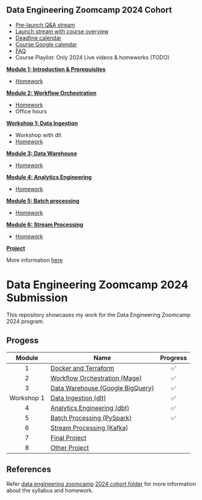 ## Data Engineering Zoomcamp 2024 Cohort

* [Pre-launch Q&A stream](https://www.youtube.com/watch?v=91b8u9GmqB4)
* [Launch stream with course overview](https://www.youtube.com/live/AtRhA-NfS24?si=5JzA_E8BmJjiLi8l)
* [Deadline calendar](https://docs.google.com/spreadsheets/d/e/2PACX-1vQACMLuutV5rvXg5qICuJGL-yZqIV0FBD84CxPdC5eZHf8TfzB-CJT_3Mo7U7oGVTXmSihPgQxuuoku/pubhtml)
* [Course Google calendar](https://calendar.google.com/calendar/?cid=ZXIxcjA1M3ZlYjJpcXU0dTFmaG02MzVxMG9AZ3JvdXAuY2FsZW5kYXIuZ29vZ2xlLmNvbQ)
* [FAQ](https://docs.google.com/document/d/19bnYs80DwuUimHM65UV3sylsCn2j1vziPOwzBwQrebw/edit?usp=sharing)
* Course Playlist: Only 2024 Live videos & homeworks (TODO)


[**Module 1: Introduction & Prerequisites**](01-docker-terraform/)

* [Homework](01-docker-terraform/homework.md)


[**Module 2: Workflow Orchestration**](02-workflow-orchestration)

* [Homework](02-workflow-orchestration/homework.md)
* Office hours

[**Workshop 1: Data Ingestion**](workshops/dlt.md)

* Workshop with dlt
* [Homework](workshops/dlt.md)


[**Module 3: Data Warehouse**](03-data-warehouse)

* [Homework](03-data-warehouse/homework.md)


[**Module 4: Analytics Engineering**](04-analytics-engineering/)

* [Homework](04-analytics-engineering/homework.md)


[**Module 5: Batch processing**](05-batch/)

* [Homework](05-batch/homework.md)


[**Module 6: Stream Processing**](06-streaming)

* [Homework](06-streaming/homework.md)


[**Project**](project.md)

More information [here](project.md)



# Data Engineering Zoomcamp 2024 Submission

This repository showcases my work for the Data Engineering Zoomcamp 2024 program. 

## Progess
| Module | Name  | Progress |
| :---: | ------------- | :---: |
| 1 | [Docker and Terraform](https://github.com/ChukwuemekaAham/data-engineering-zoomcamp/tree/main/cohorts/2024/01-docker-terraform)| ✅ |
| 2 | [Workflow Orchestration (Mage)](https://github.com/ChukwuemekaAham/data-engineering-zoomcamp/tree/main/cohorts/2024/02-workflow-orchestration)  | ✅ |
| 3 | [Data Warehouse (Google BigQuery)](https://github.com/ChukwuemekaAham/data-engineering-zoomcamp/tree/main/cohorts/2024/03-data-warehouse)  | ✅ |
| Workshop 1 | [Data Ingestion (dlt)](https://github.com/ChukwuemekaAham/data-engineering-zoomcamp/blob/main/cohorts/2024/workshops/dlt_resources/homework_starter.ipynb)  | ✅ |
| 4 | [Analytics Engineering (dbt)](https://github.com/ChukwuemekaAham/data-engineering-zoomcamp/tree/main/cohorts/2024/04-analytics-engineering)  | ✅ |
| 5 | [Batch Processing (PySpark)](https://github.com/ChukwuemekaAham/data-engineering-zoomcamp/tree/main/cohorts/2024/05-batch)  | ✅ |
| 6 | [Stream Processing (Kafka)](https://github.com/ChukwuemekaAham/data-engineering-zoomcamp/tree/main/cohorts/2024/06-streaming)  |  |
| 7 | [Final Project](https://github.com/ChukwuemekaAham/data-engineering-zoomcamp/tree/main/projects)  |  |
| 8 | [Other Project](https://github.com/ChukwuemekaAham/data-engineering-zoomcamp/tree/main/projects)  |  |

## References
Refer [data engineering zoomcamp](https://github.com/DataTalksClub/data-engineering-zoomcamp) [2024 cohort folder](https://github.com/DataTalksClub/data-engineering-zoomcamp/tree/main/cohorts/2024) for more information about the syllabus and homework.
